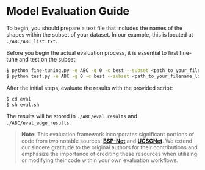 
# Model Evaluation Guide

To begin, you should prepare a text file that includes the names of the shapes within the subset of your dataset.
In our example, this is located at `./ABC/ABC_list.txt`.

Before you begin the actual evaluation process, it is essential to first fine-tune and test on the subset:

```bash
$ python fine-tuning.py -e ABC -g 0 -c best --subset <path_to_your_filename_list>
$ python test.py -e ABC -g 0 -c best --subset <path_to_your_filename_list>
```

After the initial steps, evaluate the results with the provided script:

```bash
$ cd eval
$ sh eval.sh
```

The results will be stored in `./ABC/eval_results` and `./ABC/eval_edge_results`.


> **Note:** This evaluation framework incorporates significant portions of code from two notable sources: [**BSP-Net**](https://github.com/czq142857/BSP-NET-original/blob/master/evaluation/edge_from_point.py) and [**UCSGNet**](https://github.com/kacperkan/ucsgnet/blob/c13b204361e59c5b92a7983e929305e17a906b65/ucsgnet/ucsgnet/evaluate_on_3d_data.py). We extend our sincere gratitude to the original authors for their contributions and emphasize the importance of crediting these resources when utilizing or modifying their code within your own evaluation workflows.
